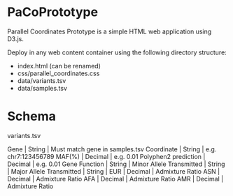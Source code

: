 PaCoPrototype
=============

Parallel Coordinates Prototype is a simple HTML web application using D3.js.  

Deploy in any web content container using the following directory structure:
  - index.html (can be renamed)
  - css/parallel_coordinates.css
  - data/variants.tsv
  - data/samples.tsv

Schema
=============
variants.tsv

Gene | String | Must match gene in samples.tsv
Coordinate | String | e.g. chr7:123456789
MAF(%) | Decimal | e.g. 0.01
Polyphen2 prediction | Decimal | e.g. 0.01
Gene Function | String | 
Minor Allele Transmitted | String | 
Major Allele Transmitted | String | 
EUR | Decimal | Admixture Ratio 
ASN | Decimal | Admixture Ratio 
AFA | Decimal | Admixture Ratio 
AMR | Decimal | Admixture Ratio 
